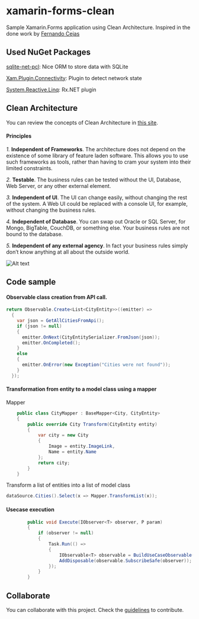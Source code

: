 # xamarin-forms-clean
Sample Xamarin.Forms application using Clean Architecture. Inspired in the done work by [Fernando Cejas](https://github.com/android10/Android-CleanArchitecture)


## Used NuGet Packages
[sqlite-net-pcl](https://github.com/praeclarum/sqlite-net): Nice ORM to store data with SQLite

[Xam.Plugin.Connectivity](https://jamesmontemagno.github.io/ConnectivityPlugin/): Plugin to detect network state

[System.Reactive.Linq](https://www.nuget.org/packages/System.Reactive.Linq/): Rx.NET plugin


## Clean Architecture

You can review the concepts of Clean Architecture in [this site](https://8thlight.com/blog/uncle-bob/2012/08/13/the-clean-architecture.html).

#### Principles

*1.* **Independent of Frameworks**. The architecture does not depend on the existence of some library of feature laden software. This allows you to use such frameworks as tools, rather than having to cram your system into their limited constraints.

*2.* **Testable**. The business rules can be tested without the UI, Database, Web Server, or any other external element.

*3.* **Independent of UI**. The UI can change easily, without changing the rest of the system. A Web UI could be replaced with a console UI, for example, without changing the business rules.

*4.* **Independent of Database**. You can swap out Oracle or SQL Server, for Mongo, BigTable, CouchDB, or something else. Your business rules are not bound to the database.

*5.* **Independent of any external agency**. In fact your business rules simply don’t know anything at all about the outside world.

![Alt text](http://jmanuelcorral.net/content/images/2016/10/1-evhm4LZIorMYVAh54cJ1Ig.png "Clean Architecture")


## Code sample
#### Observable class creation from API call.

```csharp
return Observable.Create<List<CityEntity>>((emitter) =>
  {
    var json = GetAllCitiesFromApi();
    if (json != null)
    {
      emitter.OnNext(CityEntitySerializer.FromJson(json));
      emitter.OnCompleted();
    }
    else
    {
      emitter.OnError(new Exception("Cities were not found"));
    }
  });
```

#### Transformation from entity to a model class using a mapper

Mapper
```csharp
	public class CityMapper : BaseMapper<City, CityEntity>
	{
		public override City Transform(CityEntity entity)
		{
			var city = new City
			{
				Image = entity.ImageLink,
				Name = entity.Name
			};
			return city;
		}
	}
```

Transform a list of entities into a list of model class
```csharp
dataSource.Cities().Select(x => Mapper.TransformList(x));
```

#### Usecase execution

```csharp
		public void Execute(IObserver<T> observer, P param)
		{
			if (observer != null)
			{
				Task.Run(() => 
				{
					IObservable<T> observable = BuildUseCaseObservable(param);
					AddDisposable(observable.SubscribeSafe(observer));
				});
			}
		}
```


## Collaborate

You can collaborate with this project. Check the [guidelines](https://github.com/gonzalonm/xamarin-forms-clean/blob/master/.github/CONTRIBUTING.md) to contribute.


